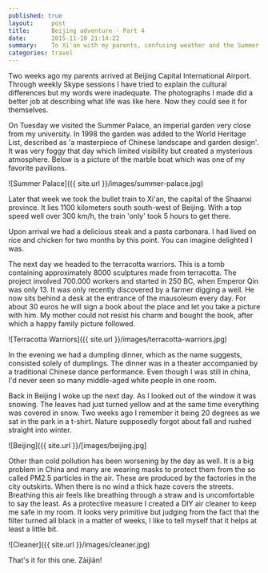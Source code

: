 ```yaml
---
published: true
layout:     post
title:      Beijing adventure - Part 4
date:       2015-11-10 21:14:22
summary:    To Xi'an with my parents, confusing weather and the Summer Palace.
categories: travel
---
```


Two weeks ago my parents arrived at Beijing Capital International Airport. Through weekly Skype sessions I have tried to explain the cultural differences but my words were inadequate. The photographs I made did a better job at describing what life was like here. Now they could see it for themselves.

On Tuesday we visited the Summer Palace, an imperial garden very close from my university. In 1998 the garden was added to the World Heritage List, described as 'a masterpiece of Chinese landscape and garden design'. It was very foggy that day which limited visibility but created a mysterious atmosphere. Below is a picture of the marble boat which was one of my favorite pavilions.

![Summer Palace]({{ site.url }}/images/summer-palace.jpg)

Later that week we took the bullet train to Xi'an, the capital of the Shaanxi province. It lies 1100 kilometers south south-west of Beijing. With a top speed well over 300 km/h, the train 'only' took 5 hours to get there.

Upon arrival we had a delicious steak and a pasta carbonara. I had lived on rice and chicken for two months by this point. You can imagine delighted I was.

The next day we headed to the terracotta warriors. This is a tomb containing approximately 8000 sculptures made from terracotta. The project involved 700.000 workers and started in 250 BC, when Emperor Qin was only 13. It was only recently discovered by a farmer digging a well. He now sits behind a desk at the entrance of the mausoleum every day. For about 30 euros he will sign a book about the place and let you take a picture with him. My mother could not resist his charm and bought the book, after which a happy family picture followed.

![Terracotta Warriors]({{ site.url }}/images/terracotta-warriors.jpg)

In the evening we had a dumpling dinner, which as the name suggests, consisted solely of dumplings. The dinner was in a theater accompanied by a traditional Chinese dance performance. Even though I was still in china, I'd never seen so many middle-aged white people in one room. 

Back in Beijing I woke up the next day. As I looked out of the window it was snowing. The leaves had just turned yellow and at the same time everything was covered in snow. Two weeks ago I remember it being 20 degrees as we sat in the park in a t-shirt. Nature supposedly forgot about fall and rushed straight into winter. 

![Beijing]({{ site.url }}/[images/beijing.jpg]

Other than cold pollution has been worsening by the day as well. It is a big problem in China and many are wearing masks to protect them from the so called PM2.5 particles in the air. These are produced by the factories in the city outskirts. When there is no wind a thick haze covers the streets. Breathing this air feels like breathing through a straw and is uncomfortable to say the least. As a protective measure I created a DIY air cleaner to keep me safe in my room. It looks very primitive but judging from the fact that the filter turned all black in a matter of weeks, I like to tell myself that it helps at least a little bit.

![Cleaner]({{ site.url }}/images/cleaner.jpg)

That's it for this one. Zàijiàn!

